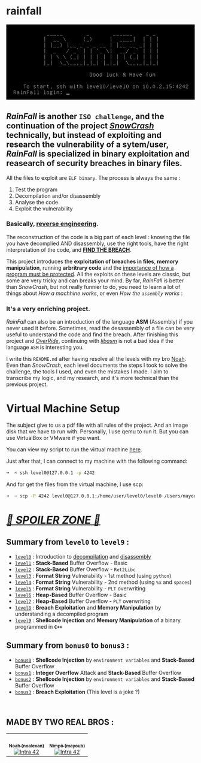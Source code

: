 # rainfall

![RainFall](assets/RainFall.png)

## _RainFall_ is another `ISO challenge`, and the continuation of the project _[SnowCrash](https://github.com/Nimpoo/snow-crash)_ technically, but instead of exploiting and research the vulnerability of a sytem/user, _RainFall_ is specialized in binary exploitation and reasearch of security breaches in binary files.

All the files to exploit are `ELF binary`. The process is always the same : <br />
1. Test the program <br />
2. Decompilation and/or disassembly <br />
3. Analyse the code <br />
4. Exploit the vulnerability

### Basically, **<u>reverse engineering</u>**.

The reconstruction of the code is a big part of each level : knowing the file you have decomplied AND disassembly, use the right tools, have the right interpretation of the code, and **<u>FIND THE BREACH</u>**.

This project introduces the **exploitation of breaches in files**, **memory manipulation**, running **arbritrary code** and the <u>importance of how a program must be protected</u>. All the exploits on these levels are classic, but some are very tricky and can breaks your mind. By far, _RainFall_ is better than _SnowCrash_, but not really funnier to do, you need to learn a lot of things about _How a machhine works_, or even _How the `assembly` works_ :

### **It's a very enriching project**.

_RainFall_ can also be an introduction of the language **ASM** (Assembly) if you never used it before. Sometimes, read the desassembly of a file can be very useful to understand the code and find the breach. After finishing this project and _[OverRide](https://github.com/Nimpoo/override)_, continuing with _[libasm](https://github.com/Nimpoo/libasm)_ is not a bad idea if the language `ASM` is interesting you.

I write this `README.md` after having resolve all the levels with my bro [Noah](https://github.com/noalexan). Even than _SnowCrash_, each level documents the steps I took to solve the challenge, the tools I used, and even the mistakes I made. I aim to transcribe my logic, and my research, and it's more technical than the previous project.

# Virtual Machine Setup

The subject give to us a pdf file with all rules of the project. And an image disk that we have to run with. Personally, I use qemu to run it. But you can use VirtualBox or VMware if you want.

You can view my script to run the virtual machine [here](assets/run.sh).

Just after that, I can connect to my machine with the following command:

```sh
➜  ~ ssh level0@127.0.0.1 -p 4242
```

And for get the files from the virtual machine, I use scp:

```sh
➜  ~ scp -P 4242 level0@127.0.0.1:/home/user/level0/level0 /Users/mayoub/Desktop
```

# _<u>🚨 SPOILER ZONE 🚨</u>_

## Summary from `level0` to `level9` :
- [`level0`](./level0/README.md) : Introduction to <u>decompilation</u> and <u>disassembly</u>
- [`level1`](./level1/README.md) : **Stack-Based** Buffer Overflow - Basic
- [`level2`](./level2/README.md) : **Stack-Based** Buffer Overflow - `Ret2Libc`
- [`level3`](./level3/README.md) : **Format String** Vulnerability - 1st method (using `python`)
- [`level4`](./level4/README.md) : **Format String** Vulnerability - 2nd method (using `%x` and `spaces`)
- [`level5`](./level5/README.md) : **Format String** Vulnerability - `PLT` overwriting
- [`level6`](./level6/README.md) : **Heap-Based** Buffer Overflow - Basic
- [`level7`](./level7/README.md) : **Heap-Based** Buffer Overflow - `PLT` overwriting
- [`level8`](./level8/README.md) : **Breach Exploitation** and **Memory Manipulation** by understanding a decompiled program 
- [`level9`](./level9/README.md) : **Shellcode Injection** and **Memory Manipulation** of a binary programmed in **`C++`**

## Summary from `bonus0` to `bonus3` :
- [`bonus0`](./bonus0/README.md) : **Shellcode Injection** by `environment variables` and **Stack-Based** Buffer Overflow
- [`bonus1`](./bonus1/README.md) : **Integer Overflow** Attack and **Stack-Based** Buffer Overflow
- [`bonus2`](./bonus2/README.md) : **Shellcode Injection** by `environment variables` and **Stack-Based** Buffer Overflow
- [`bonus3`](./bonus3/README.md) : **Breach Exploitation** (This level is a joke ?)

<br />

## MADE BY TWO REAL BROS :

<table>
  <tr>
    <td align="center"><a href="https://github.com/noalexan/"><img src="https://avatars.githubusercontent.com/u/102285721?v=4" width="100px;" alt=""/><br /><sub><b>Noah (noalexan)</b></sub></a><br /><a href="https://profile.intra.42.fr/users/noalexan" title="Intra 42"><img src="https://img.shields.io/badge/Nice-FFFFFF?style=plastic&logo=42&logoColor=000000" alt="Intra 42"/></a></td>
    <td align="center"><a href="https://github.com/nimpoo/"><img src="https://avatars.githubusercontent.com/u/91483405?v=4" width="100px;" alt=""/><br /><sub><b>Nimpô (mayoub)</b></sub></a><br /><a href="https://profile.intra.42.fr/users/mayoub" title="Intra 42"><img src="https://img.shields.io/badge/Nice-FFFFFF?style=plastic&logo=42&logoColor=000000" alt="Intra 42"/></a></td>
  </tr>
</table>
